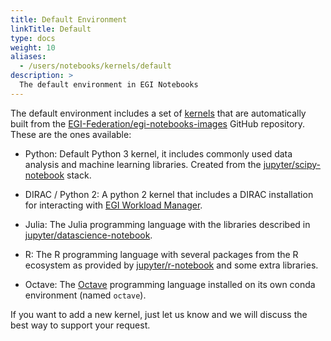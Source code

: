 ```yaml
---
title: Default Environment
linkTitle: Default
type: docs
weight: 10
aliases:
  - /users/notebooks/kernels/default
description: >
  The default environment in EGI Notebooks
---
```


The default environment includes a set of
[kernels](https://jupyter.readthedocs.io/en/latest/projects/kernels.html) that
are automatically built from the
[EGI-Federation/egi-notebooks-images](https://github.com/EGI-Federation/egi-notebooks-images)
GitHub repository. These are the ones available:

- Python: Default Python 3 kernel, it includes commonly used data analysis and
  machine learning libraries. Created from the
  [jupyter/scipy-notebook](https://jupyter-docker-stacks.readthedocs.io/en/latest/using/selecting.html#jupyter-scipy-notebook)
  stack.

- DIRAC / Python 2: A python 2 kernel that includes a DIRAC installation for
  interacting with
  [EGI Workload Manager](../../../../compute/orchestration/workload-manager).

- Julia: The Julia programming language with the libraries described in
  [jupyter/datascience-notebook](https://jupyter-docker-stacks.readthedocs.io/en/latest/using/selecting.html#jupyter-datascience-notebook).

- R: The R programming language with several packages from the R ecosystem as
  provided by
  [jupyter/r-notebook](https://jupyter-docker-stacks.readthedocs.io/en/latest/using/selecting.html#jupyter-r-notebook)
  and some extra libraries.

- Octave: The [Octave](https://www.gnu.org/software/octave/) programming
  language installed on its own conda environment (named `octave`).

If you want to add a new kernel, just let us know and we will discuss the best
way to support your request.
